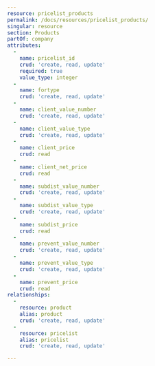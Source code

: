 ```yaml
---
resource: pricelist_products
permalink: /docs/resources/pricelist_products/
singular: resource
section: Products
partOf: company
attributes:
  -
    name: pricelist_id
    crud: 'create, read, update'
    required: true
    value_type: integer
  -
    name: fortype
    crud: 'create, read, update'
  -
    name: client_value_number
    crud: 'create, read, update'
  -
    name: client_value_type
    crud: 'create, read, update'
  -
    name: client_price
    crud: read
  -
    name: client_net_price
    crud: read
  -
    name: subdist_value_number
    crud: 'create, read, update'
  -
    name: subdist_value_type
    crud: 'create, read, update'
  -
    name: subdist_price
    crud: read
  -
    name: prevent_value_number
    crud: 'create, read, update'
  -
    name: prevent_value_type
    crud: 'create, read, update'
  -
    name: prevent_price
    crud: read
relationships:
  -
    resource: product
    alias: product
    crud: 'create, read, update'
  -
    resource: pricelist
    alias: pricelist
    crud: 'create, read, update'

---
```


